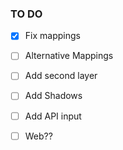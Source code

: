### TO DO

- [x] Fix mappings
- [ ] Alternative Mappings
- [ ] Add second layer
- [ ] Add Shadows
- [ ] Add API input
- [ ] Web??
 
